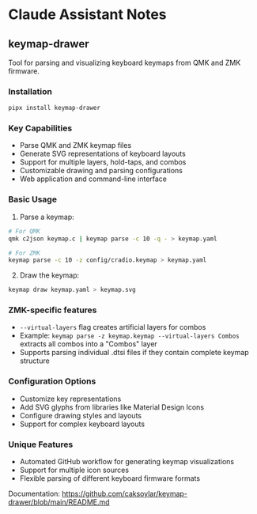 # Claude Assistant Notes

## keymap-drawer

Tool for parsing and visualizing keyboard keymaps from QMK and ZMK firmware.

### Installation
```bash
pipx install keymap-drawer
```

### Key Capabilities
- Parse QMK and ZMK keymap files
- Generate SVG representations of keyboard layouts
- Support for multiple layers, hold-taps, and combos
- Customizable drawing and parsing configurations
- Web application and command-line interface

### Basic Usage

1. Parse a keymap:
```bash
# For QMK
qmk c2json keymap.c | keymap parse -c 10 -q - > keymap.yaml

# For ZMK
keymap parse -c 10 -z config/cradio.keymap > keymap.yaml
```

2. Draw the keymap:
```bash
keymap draw keymap.yaml > keymap.svg
```

### ZMK-specific features
- `--virtual-layers` flag creates artificial layers for combos
- Example: `keymap parse -z keymap.keymap --virtual-layers Combos` extracts all combos into a "Combos" layer
- Supports parsing individual .dtsi files if they contain complete keymap structure

### Configuration Options
- Customize key representations
- Add SVG glyphs from libraries like Material Design Icons
- Configure drawing styles and layouts
- Support for complex keyboard layouts

### Unique Features
- Automated GitHub workflow for generating keymap visualizations
- Support for multiple icon sources
- Flexible parsing of different keyboard firmware formats

Documentation: https://github.com/caksoylar/keymap-drawer/blob/main/README.md